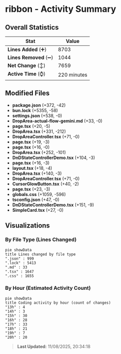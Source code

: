 # ribbon - Activity Summary 

## Overall Statistics

| Stat                   | Value                                                             |
| ---------------------- | ----------------------------------------------------------------- |
| **Lines Added** (➕)   | 8703                                          |
| **Lines Removed** (➖) | 1044                                        |
| **Net Change** (↕)    | 7659                |
| **Active Time** (⌚)   | 220 minutes |


## Modified Files
- **package.json** (+372, -42)
- **bun.lock** (+5355, -58)
- **settings.json** (+538, -0)
- **DropArea-actual-flow-gemini.md** (+33, -0)
- **page.tsx** (+20, -5)
- **DropArea.tsx** (+331, -212)
- **DropAreaController.tsx** (+71, -0)
- **page.tsx** (+19, -3)
- **page.tsx** (+16, -0)
- **DropArea.tsx** (+252, -101)
- **DnDStateControllerDemo.tsx** (+104, -3)
- **page.tsx** (+16, -3)
- **layout.tsx** (+18, -4)
- **DropArea.tsx** (+140, -3)
- **DropAreaController.tsx** (+71, -0)
- **CursorGlowButton.tsx** (+40, -2)
- **page.tsx** (+23, -3)
- **globals.css** (+1059, -596)
- **tsconfig.json** (+47, -0)
- **DnDStateControllerDemo.tsx** (+151, -9)
- **SimpleCard.tsx** (+27, -0)

## Visualizations

### By File Type (Lines Changed)

```mermaid
pie showData
title Lines changed by file type
".json" : 999
".lock" : 5413
".md" : 33
".tsx" : 1647
".css" : 1655
```

### By Hour (Estimated Activity Count)

```mermaid
pie showData
title Coding activity by hour (count of changes)
"13h" : 4
"14h" : 3
"15h" : 30
"16h" : 28
"17h" : 33
"18h" : 21
"19h" : 7
"20h" : 20
```


> **Last Updated:** 11/08/2025, 20:34:18